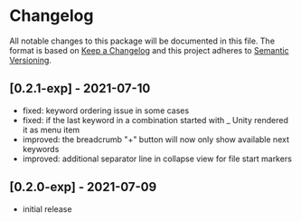 # Changelog
All notable changes to this package will be documented in this file.
The format is based on [Keep a Changelog](http://keepachangelog.com/en/1.0.0/) and this project adheres to [Semantic Versioning](http://semver.org/spec/v2.0.0.html).

## [0.2.1-exp] - 2021-07-10
- fixed: keyword ordering issue in some cases
- fixed: if the last keyword in a combination started with _ Unity rendered it as menu item
- improved: the breadcrumb "+" button will now only show available next keywords
- improved: additional separator line in collapse view for file start markers 

## [0.2.0-exp] - 2021-07-09
- initial release